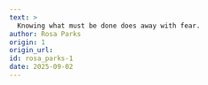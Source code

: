 ```yaml
---
text: >
  Knowing what must be done does away with fear.
author: Rosa Parks
origin: 1
origin_url:
id: rosa_parks-1
date: 2025-09-02 
---
```

